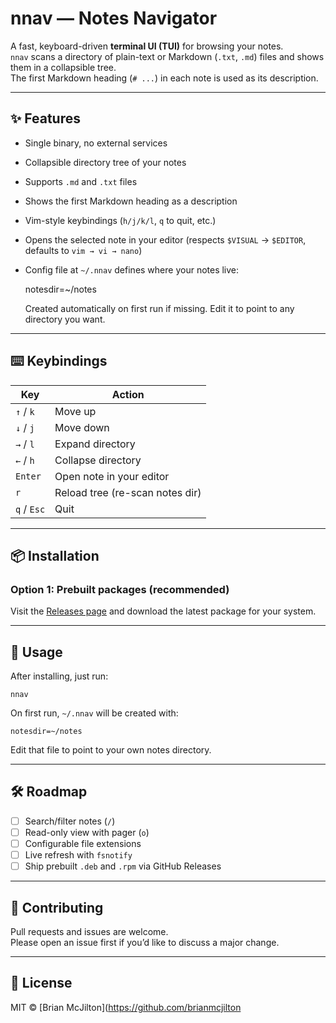 # nnav — Notes Navigator

A fast, keyboard-driven **terminal UI (TUI)** for browsing your notes.  
`nnav` scans a directory of plain-text or Markdown (`.txt`, `.md`) files and shows them in a collapsible tree.  
The first Markdown heading (`# ...`) in each note is used as its description.

---

## ✨ Features

- Single binary, no external services
- Collapsible directory tree of your notes
- Supports `.md` and `.txt` files
- Shows the first Markdown heading as a description
- Vim-style keybindings (`h/j/k/l`, `q` to quit, etc.)
- Opens the selected note in your editor (respects `$VISUAL` → `$EDITOR`, defaults to `vim → vi → nano`)
- Config file at `~/.nnav` defines where your notes live:

    notesdir=~/notes

  Created automatically on first run if missing. Edit it to point to any directory you want.

---

## ⌨️ Keybindings

| Key            | Action                           |
|----------------|----------------------------------|
| `↑` / `k`      | Move up                          |
| `↓` / `j`      | Move down                        |
| `→` / `l`      | Expand directory                 |
| `←` / `h`      | Collapse directory               |
| `Enter`        | Open note in your editor         |
| `r`            | Reload tree (re-scan notes dir)  |
| `q` / `Esc`    | Quit                             |

---

## 📦 Installation

### Option 1: Prebuilt packages (recommended)

Visit the [Releases page](https://github.com/brianmcjilton/nnav/releases) and download the latest package for your system.


---

## 🚀 Usage

After installing, just run:

    nnav

On first run, `~/.nnav` will be created with:

    notesdir=~/notes

Edit that file to point to your own notes directory.

---

## 🛠 Roadmap

- [ ] Search/filter notes (`/`)
- [ ] Read-only view with pager (`o`)
- [ ] Configurable file extensions
- [ ] Live refresh with `fsnotify`
- [ ] Ship prebuilt `.deb` and `.rpm` via GitHub Releases

---

## 🤝 Contributing

Pull requests and issues are welcome.  
Please open an issue first if you’d like to discuss a major change.

---

## 📜 License

MIT © [Brian McJilton](https://github.com/brianmcjilton
